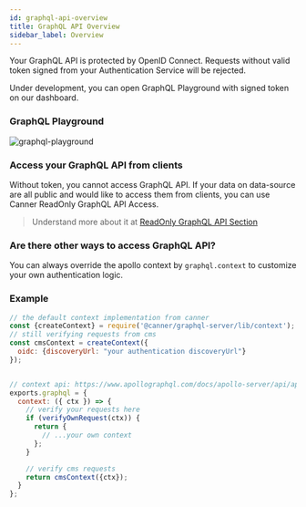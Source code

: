 ```yaml
---
id: graphql-api-overview
title: GraphQL API Overview
sidebar_label: Overview
---
```


Your GraphQL API is protected by OpenID Connect. Requests without valid token signed from your Authentication Service will be rejected.

Under development, you can open GraphQL Playground with signed token on our dashboard.

### GraphQL Playground

![graphql-playground](/docs/assets/graphql-playground.gif)


### Access your GraphQL API from clients
Without token, you cannot access GraphQL API. If your data on data-source are all public and would like to access them from clients, you can use Canner ReadOnly GraphQL API Access.

> Understand more about it at [ReadOnly GraphQL API Section](./graphql-api-read-only-access)


### Are there other ways to access GraphQL API?
You can always override the apollo context by `graphql.context` to customize your own authentication logic.


### Example
```js
// the default context implementation from canner
const {createContext} = require('@canner/graphql-server/lib/context');
// still verifying requests from cms
const cmsContext = createContext({
  oidc: {discoveryUrl: "your authentication discoveryUrl"}
});


// context api: https://www.apollographql.com/docs/apollo-server/api/apollo-server.html#constructor-options-lt-ApolloServer-gt
exports.graphql = {
  context: ({ ctx }) => {
    // verify your requests here
    if (verifyOwnRequest(ctx)) {
      return {
        // ...your own context
      };
    }

    // verify cms requests
    return cmsContext({ctx});
  }
};
```
